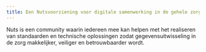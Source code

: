 ```yaml
---
title: Een Nutsvoorziening voor digitale samenwerking in de gehele zorg
---
```


Nuts is een community waarin iedereen mee kan helpen met het realiseren van standaarden en technische oplossingen zodat gegevensuitwisseling in de zorg makkelijker, veiliger en betrouwbaarder wordt.


